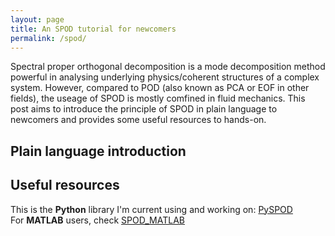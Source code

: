 ```yaml
---
layout: page
title: An SPOD tutorial for newcomers
permalink: /spod/
---
```


Spectral proper orthogonal decomposition is a mode decomposition method powerful in analysing underlying physics/coherent structures of a complex system. However, compared to POD (also known as PCA or EOF in other fields), the useage of SPOD is mostly comfined in fluid mechanics. This post aims to introduce the principle of SPOD in plain language to newcomers and provides some useful resources to hands-on.
## Plain language introduction

## Useful resources
This is the **Python** library I'm current using and working on: [PySPOD](https://github.com/MathEXLab/PySPOD)\
For **MATLAB** users, check [SPOD_MATLAB](https://github.com/SpectralPOD/spod_matlab)
